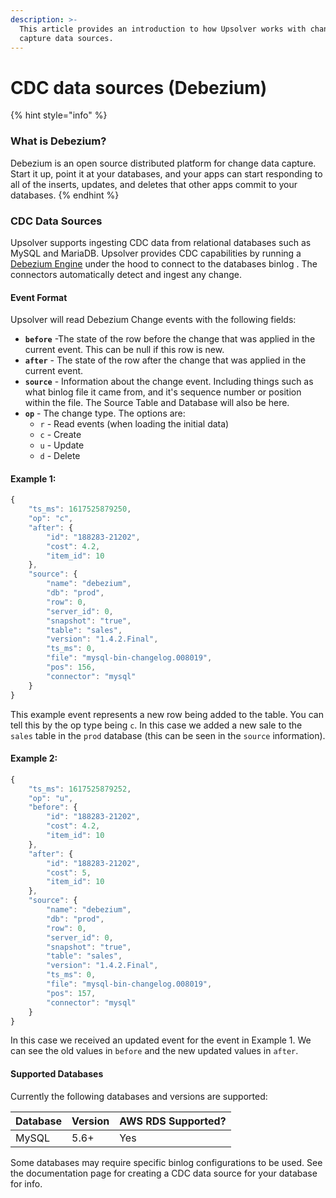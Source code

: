 ```yaml
---
description: >-
  This article provides an introduction to how Upsolver works with change data
  capture data sources.
---
```


# CDC data sources \(Debezium\)

{% hint style="info" %}
### **What is Debezium?**

Debezium is an open source distributed platform for change data capture. Start it up, point it at your databases, and your apps can start responding to all of the inserts, updates, and deletes that other apps commit to your databases.
{% endhint %}

### CDC Data Sources

Upsolver supports ingesting CDC data from relational databases such as MySQL and MariaDB. Upsolver provides CDC capabilities by running a [Debezium Engine](https://debezium.io/documentation/reference/development/engine.html) under the hood to connect to the databases binlog . The connectors automatically detect and ingest any change.

#### Event Format

Upsolver will read Debezium Change events with the following fields:

* **`before`** -The state of the row before the change that was applied in the current event. This can be null if this row is new.
* **`after`** - The state of the row after the change that was applied in the current event.
* **`source`** - Information about the change event. Including things such as what binlog file it came from, and it's sequence number or position within the file. The Source Table and Database will also be here.
* **`op`** - The change type. The options are:
  * `r` - Read events \(when loading the initial data\)
  * `c` - Create
  * `u` - Update
  * `d` - Delete

#### Example 1:

```javascript
{
    "ts_ms": 1617525879250,
    "op": "c",
    "after": {
        "id": "188283-21202",
        "cost": 4.2,
        "item_id": 10
    },
    "source": {
        "name": "debezium",
        "db": "prod",
        "row": 0,
        "server_id": 0,
        "snapshot": "true",
        "table": "sales",
        "version": "1.4.2.Final",
        "ts_ms": 0,
        "file": "mysql-bin-changelog.008019",
        "pos": 156,
        "connector": "mysql"
    }
}
```

This example event represents a new row being added to the table. You can tell this by the op type being `c`. In this case we added a new sale to the `sales` table in the `prod` database \(this can be seen in the `source` information\).

#### Example 2:

```javascript
{
    "ts_ms": 1617525879252,
    "op": "u",
    "before": {
        "id": "188283-21202",
        "cost": 4.2,
        "item_id": 10
    },
    "after": {
        "id": "188283-21202",
        "cost": 5,
        "item_id": 10
    },
    "source": {
        "name": "debezium",
        "db": "prod",
        "row": 0,
        "server_id": 0,
        "snapshot": "true",
        "table": "sales",
        "version": "1.4.2.Final",
        "ts_ms": 0,
        "file": "mysql-bin-changelog.008019",
        "pos": 157,
        "connector": "mysql"
    }
}
```

In this case we received an updated event for the event in Example 1. We can see the old values in `before` and the new updated values in `after`.

#### Supported Databases

Currently the following databases and versions are supported:

| Database | Version | AWS RDS Supported? |
| :--- | :--- | :--- |
| MySQL | 5.6+ | Yes |

Some databases may require specific binlog configurations to be used. See the documentation page for creating a CDC data source for your database for info.

